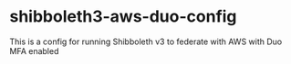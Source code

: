 # shibboleth3-aws-duo-config
This is a config for running Shibboleth v3 to federate with AWS with Duo MFA enabled
